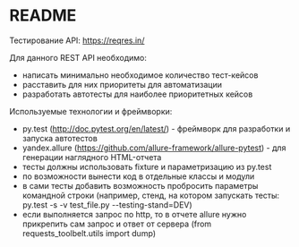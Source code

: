 # README #

Тестирование API:
https://reqres.in/

Для данного REST API необходимо:

* написать минимально необходимое количество тест-кейсов
* расставить для них приоритеты для автоматизации
* разработать автотесты для наиболее приоритетных кейсов

Используемые технологии и фреймворки:

* py.test (http://doc.pytest.org/en/latest/) - фреймворк для разработки и запуска автотестов
* yandex.allure (https://github.com/allure-framework/allure-pytest) - для генерации наглядного HTML-отчета
* тесты должны использовать fixture и параметризацию из py.test
* по возможности вынести код в отдельные классы и модули
* в сами тесты добавить возможность пробросить параметры командной строки (например, стенд, на котором запускать тесты: py.test -s -v test_file.py --testing-stand=DEV)
* если выполняется запрос по http, то в отчете allure нужно прикрепить сам запрос и ответ от сервера (from requests_toolbelt.utils import dump)